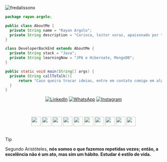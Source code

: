 
<p align="left"> <img src="https://komarev.com/ghpvc/?username=RayanArgolo03&label=Profile%20views&color=0e75b6&style=flat" alt="fredalissonx" /> </p>

```java
package rayan.argolo;

public class AboutMe {
  private String name = "Rayan Argolo";
  private String description = "Carioca, leitor voraz, apaixonado por tecnologia e musculação";
}

class DeveloperBackEnd extends AboutMe {
  private String stack = "Java";
  private String learningNow = "JPA e Hibernate, MongoDB";
}

public static void main(String[] args) {
  private String callToTalk(){
      return "Caso queira trocar ideias, entre em contato comigo em alguma das redes sociais abaixo: ";
  }
}

```

<p align="center">
<a href="https://www.linkedin.com/in/rayanargolo" title="LinkedIn">
  <img src="https://img.shields.io/badge/-Linkedin-0e76a8?style=flat-square&logo=Linkedin&logoColor=white&" alt="LinkedIn"/></a>
<a href="https://wa.me/5521989432205">
  <img src="https://img.shields.io/badge/-WhatsApp-25d366?style=flat-square&labelColor=25d366&logo=whatsapp&logoColor=white&" alt="WhatsApp"/></a>
<a href="https://www.instagram.com/rayan_argolo/" title="Instagram">
  <img src="https://img.shields.io/badge/-Instagram-DF0174?style=flat-square&labelColor=DF0174&logo=instagram&logoColor=white&" alt="Instagram"/></a>
</p>

<br>
<br>

<div align="center">
<img height="30" weigth ="30" src="https://img.shields.io/badge/java-%23ED8B00.svg?style=for-the-badge&logo=openjdk&logoColor=white">
<img height="30" weigth ="30" src="https://img.shields.io/badge/IntelliJ%20IDEA-000000.svg?style=for-the-badge&logo=IntelliJ-IDEA&logoColor=white">
<img height="30" weigth ="30" src="https://img.shields.io/badge/Apache%20Maven-C71A36.svg?style=for-the-badge&logo=Apache-Maven&logoColor=white">
<img height="30" weigth ="30" src="https://img.shields.io/badge/JUnit5-25A162.svg?style=for-the-badge&logo=JUnit5&logoColor=white">
<img height="30" weigth ="30" src="https://img.shields.io/badge/MySQL-4479A1.svg?style=for-the-badge&logo=MySQL&logoColor=white">
<img height="30" weigth ="30" src="https://img.shields.io/badge/MariaDB-003545.svg?style=for-the-badge&logo=MariaDB&logoColor=white">
<img height="30" weigth ="30" src="https://img.shields.io/badge/Docker-2496ED.svg?style=for-the-badge&logo=Docker&logoColor=white">
<img height="30" weigth ="30" src="https://img.shields.io/badge/Hibernate-59666C.svg?style=for-the-badge&logo=Hibernate&logoColor=white">
<img height="30" weigth ="30" src="https://img.shields.io/badge/Git-F05032.svg?style=for-the-badge&logo=Git&logoColor=white">
<img height="30" weigth ="30" src="https://img.shields.io/badge/GitHub-181717.svg?style=for-the-badge&logo=GitHub&logoColor=white">
</div>

<br>

> [!TIP]
> Segundo Aristóteles, <strong>nós somos o que fazemos repetidas vezes; então, a excelência não é um ato, mas sim um hábito<strong>. Estudar é estilo de vida. 

